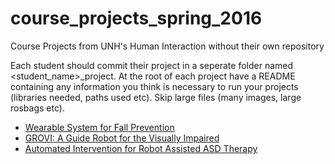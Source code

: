 # course_projects_spring_2016
Course Projects from UNH's Human Interaction without their own repository

Each student should commit their project in a seperate folder named \<student_name\>_project.
At the root of each project have a README containing any information you think is necessary
to run your projects (libraries needed, paths used etc). Skip large files (many images, large rosbags etc).

- [Wearable System for Fall Prevention](https://github.com/AssistiveRoboticsUNH/threespace_ros)
- [GROVI: A Guide Robot for the Visually Impaired](https://github.com/AssistiveRoboticsUNH/course_projects_spring_2016/tree/master/Estuardo_project)
- [Automated Intervention for Robot Assisted ASD Therapy](https://github.com/AssistiveRoboticsUNH/asd_pomdp)
